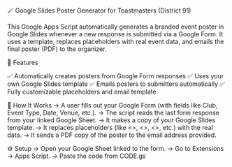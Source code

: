 🪄 Google Slides Poster Generator for Toastmasters (District 91)

This Google Apps Script automatically generates a branded event poster in Google Slides whenever a new response is submitted via a Google Form.
It uses a template, replaces placeholders with real event data, and emails the final poster (PDF) to the organizer.

🚀 Features

✅ Automatically creates posters from Google Form responses
✅ Uses your own Google Slides template
✅ Emails posters to submitters automatically
✅ Fully customizable placeholders and email template

🧩 How It Works
-> A user fills out your Google Form (with fields like Club, Event Type, Date, Venue, etc.).
-> The script reads the last form response from your linked Google Sheet.
-> It makes a copy of your Google Slides template.
-> It replaces placeholders (like <<Club>>, <<Date>>, <<Venue>>, etc.) with the real data.
-> It sends a PDF copy of the poster to the email address provided.

⚙️ Setup
-> Open your Google Sheet linked to the form.
-> Go to Extensions → Apps Script.
-> Paste the code from CODE.gs
